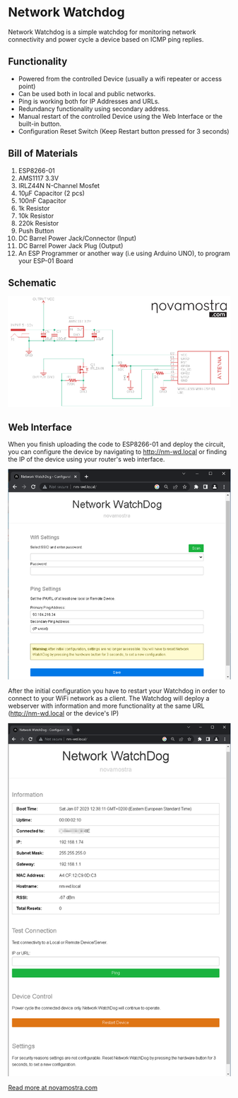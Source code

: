 # Network Watchdog
 Network Watchdog is a simple watchdog for monitoring network connectivity and power cycle a device based on ICMP ping replies. 
 
 ## Functionality
- Powered from the controlled Device (usually a wifi repeater or access point)
- Can be used both in local and public networks.
- Ping is working both for IP Addresses and URLs.
- Redundancy functionality using secondary address.
- Manual restart of the controlled Device using the Web Interface or the built-in button.
- Configuration Reset Switch (Keep Restart button pressed for 3 seconds)

## Bill of Materials
1) ESP8266-01
2) AMS1117 3.3V
3) IRLZ44N N-Channel Mosfet
4) 10μF Capacitor (2 pcs)
5) 100nF Capacitor
6) 1k Resistor
7) 10k Resistor
8) 220k Resistor
9) Push Button
10) DC Barrel Power Jack/Connector (Input)
11) DC Barrel Power Jack Plug (Output)
12) An ESP Programmer or another way (i.e using Arduino UNO), to program your ESP-01 Board

 ## Schematic
<p align="center">
  <img src="/schematic/networkWatchdog.jpg">
</p>

## Web Interface
When you finish uploading the code to ESP8266-01 and deploy the circuit, you can configure the device by navigating to http://nm-wd.local or finding the IP of the device using your router's web interface.
<p align="center">
  <img src="/screenshots/ap.png">
</p>

After the initial configuration you have to restart your Watchdog in order to connect to your WiFi network as a client. The Watchdog will deploy a webserver with information and more functionality at the same URL (http://nm-wd.local or the device's IP)
<p align="center">
  <img src="/screenshots/control-page.png">
</p>

<a href="https://novamostra.com/2023/01/07/network-watchdog/">Read more at novamostra.com</a>

